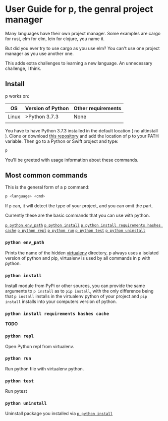 # User Guide for p, the genral project manager
Many languages have their own project manager.
Some examples are cargo for rust, elm for elm,
lein for clojure,
you name it.

But did you ever try to use cargo as
you use elm?
You can't use one project manager as
you use another one.

This adds extra challenges to
learning a new language.
An unnecessary challenge, I think.

## Install

p works on:

| OS    | Version of Python | Other requirements |
|-------|-------------------|--------------------|
| Linux | >Python 3.7.3     | None               |
|       |                   |                    |


You have to have Python 3.7.3 installed in the default
location ( no altinstall ).
Clone or download [this repository](https://github.com/boxed/p.git)
and add the location of p to your PATH variable.
Then go to a Python or Swift project and
type:
```bash
p
```
You'll be greeted with usage information about these commands.

## Most common commands

This is the general form of a p command:
```bash
p <language> <cmd>
```
If `p` can, it will detect the type
of your project,
and you can omit the <language> part.

Currently these are the basic commands that
you can use with python.

[`p python env_path`](#python-env_path)
[`p python install`](#python-install)
[`p python install requirements hashes cache`](#python-install-requirements-hashes-cache)
[`p python repl`](#python-repl)
[`p python run`](#python-run)
[`p python test`](#python-test)
[`p python uninstall`](#python-unistall)

### `python env_path`
Prints the name of the hidden [virtualenv](https://virtualenv.pypa.io/en/stable/) directory,
p always uses a isolated version of python and pip, virtualenv is used by all commands
in p with python.

### `python install`
Install module from PyPi or other sources, you can provide
the same arguments to `p install` as to `pip install`, with
the only difference being that `p install` installs in the virtualenv python
of your project and `pip install` installs into your computers version of python.

### `python install requirements hashes cache`
**TODO**

### `python repl`
Open Python repl from virtualenv.

### `python run`
Run python file with virtualenv python.

### `python test`
Run pytest

### `python uninstall`
Uninstall package you installed via [`p python install`](#python-install)
